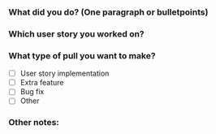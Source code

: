 ### What did you do? (One paragraph or bulletpoints)



### Which user story you worked on?



### What type of pull you want to make?
- [ ] User story implementation
- [ ] Extra feature
- [ ] Bug fix
- [ ] Other

### Other notes:
